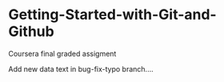 # Getting-Started-with-Git-and-Github
Coursera final graded assigment

Add new data text in bug-fix-typo branch.... 